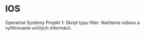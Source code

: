 # IOS
Operačné Systémy
Projekt 1: Skript typu filter. Načítanie súboru a vyfiltrovanie určitých informácií.
